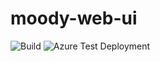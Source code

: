 # moody-web-ui

![Build](https://github.com/lets-do-it-pl/moody-web-ui/workflows/Build/badge.svg)
![Azure Test Deployment](https://github.com/lets-do-it-pl/moody-web-ui/workflows/Azure%20Test%20Deployment/badge.svg)
